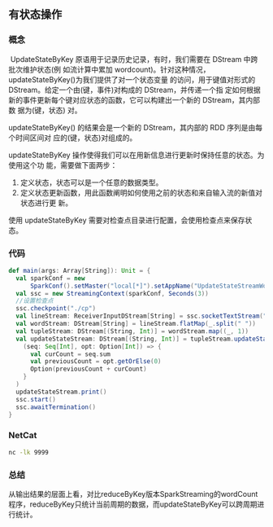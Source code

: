 ## 有状态操作

### 概念

​	UpdateStateByKey 原语用于记录历史记录，有时，我们需要在 DStream 中跨批次维护状态(例 如流计算中累加 wordcount)。针对这种情况，updateStateByKey()为我们提供了对一个状态变量 的访问，用于键值对形式的 DStream。给定一个由(键，事件)对构成的 DStream，并传递一个指 定如何根据新的事件更新每个键对应状态的函数，它可以构建出一个新的 DStream，其内部数 据为(键，状态) 对。

updateStateByKey() 的结果会是一个新的 DStream，其内部的 RDD 序列是由每个时间区间对 应的(键，状态)对组成的。

updateStateByKey 操作使得我们可以在用新信息进行更新时保持任意的状态。为使用这个功 能，需要做下面两步：

1. 定义状态，状态可以是一个任意的数据类型。
2. 定义状态更新函数，用此函数阐明如何使用之前的状态和来自输入流的新值对状态进行更 新。

使用 updateStateByKey 需要对检查点目录进行配置，会使用检查点来保存状态。

### 代码

```scala
def main(args: Array[String]): Unit = {
  val sparkConf = new
      SparkConf().setMaster("local[*]").setAppName("UpdateStateStreamWordCount")
  val ssc = new StreamingContext(sparkConf, Seconds(3))
  //设置检查点
  ssc.checkpoint("./cp")
  val lineStream: ReceiverInputDStream[String] = ssc.socketTextStream("localhost", 9999)
  val wordStream: DStream[String] = lineStream.flatMap(_.split(" "))
  val tupleStream: DStream[(String, Int)] = wordStream.map((_, 1))
  val updateStateStream: DStream[(String, Int)] = tupleStream.updateStateByKey(
    (seq: Seq[Int], opt: Option[Int]) => {
      val curCount = seq.sum
      val previousCount = opt.getOrElse(0)
      Option(previousCount + curCount)
    }
  )
  updateStateStream.print()
  ssc.start()
  ssc.awaitTermination()
}
```

### NetCat

```sh
nc -lk 9999
```

### 总结

​	从输出结果的层面上看，对比reduceByKey版本SparkStreaming的wordCount程序，reduceByKey只统计当前周期的数据，而updateStateByKey可以跨周期进行统计。
